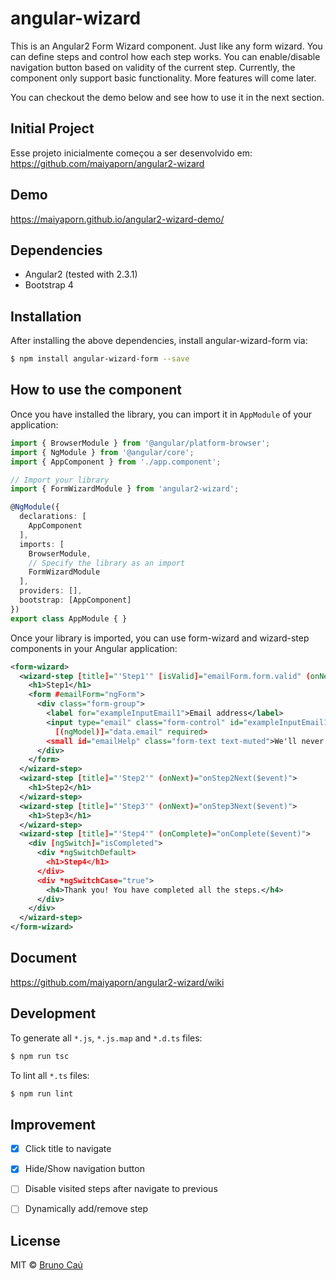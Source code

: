 # angular-wizard
<!-- [![npm version](https://badge.fury.io/js/angular2-wizard.svg)](https://badge.fury.io/js/angular2-wizard) -->
<!-- [![Build Status](https://travis-ci.org/maiyaporn/angular2-wizard.svg?branch=master)](https://travis-ci.org/maiyaporn/angular2-wizard) -->
<!-- [![Code Climate](https://codeclimate.com/github/maiyaporn/angular2-wizard/badges/gpa.svg)](https://codeclimate.com/github/maiyaporn/angular2-wizard)
[![Test Coverage](https://codeclimate.com/github/maiyaporn/angular2-wizard/badges/coverage.svg)](https://codeclimate.com/github/maiyaporn/angular2-wizard/coverage) -->

This is an Angular2 Form Wizard component. Just like any form wizard. You can define steps and control how each step works. You can enable/disable navigation button based on validity of the current step. Currently, the component only support basic functionality. More features will come later.

You can checkout the demo below and see how to use it in the next section.
## Initial Project
Esse projeto inicialmente começou a ser desenvolvido em: 
https://github.com/maiyaporn/angular2-wizard
## Demo
https://maiyaporn.github.io/angular2-wizard-demo/

## Dependencies
- Angular2 (tested with 2.3.1)
- Bootstrap 4

## Installation

After installing the above dependencies, install angular-wizard-form via:

```bash
$ npm install angular-wizard-form --save
```

## How to use the component

Once you have installed the library, you can import it in `AppModule` of your application:

```typescript
import { BrowserModule } from '@angular/platform-browser';
import { NgModule } from '@angular/core';
import { AppComponent } from './app.component';

// Import your library
import { FormWizardModule } from 'angular2-wizard';

@NgModule({
  declarations: [
    AppComponent
  ],
  imports: [
    BrowserModule,
    // Specify the library as an import
    FormWizardModule
  ],
  providers: [],
  bootstrap: [AppComponent]
})
export class AppModule { }
```

Once your library is imported, you can use form-wizard and wizard-step components in your Angular application:

```xml
<form-wizard>
  <wizard-step [title]="'Step1'" [isValid]="emailForm.form.valid" (onNext)="onStep1Next($event)">
    <h1>Step1</h1>
    <form #emailForm="ngForm">
      <div class="form-group">
        <label for="exampleInputEmail1">Email address</label>
        <input type="email" class="form-control" id="exampleInputEmail1" name="exampleInputEmail1" aria-describedby="emailHelp" placeholder="Enter email"
          [(ngModel)]="data.email" required>
        <small id="emailHelp" class="form-text text-muted">We'll never share your email with anyone else.</small>
      </div>
    </form>
  </wizard-step>
  <wizard-step [title]="'Step2'" (onNext)="onStep2Next($event)">
    <h1>Step2</h1>
  </wizard-step>
  <wizard-step [title]="'Step3'" (onNext)="onStep3Next($event)">
    <h1>Step3</h1>
  </wizard-step>
  <wizard-step [title]="'Step4'" (onComplete)="onComplete($event)">
    <div [ngSwitch]="isCompleted">
      <div *ngSwitchDefault>
        <h1>Step4</h1>
      </div>
      <div *ngSwitchCase="true">
        <h4>Thank you! You have completed all the steps.</h4>
      </div>
    </div>
  </wizard-step>
</form-wizard>
```

## Document
https://github.com/maiyaporn/angular2-wizard/wiki

## Development

To generate all `*.js`, `*.js.map` and `*.d.ts` files:

```bash
$ npm run tsc
```

To lint all `*.ts` files:

```bash
$ npm run lint
```

## Improvement
- [x] Click title to navigate
- [x] Hide/Show navigation button
- [ ] Disable visited steps after navigate to previous
- [ ] Dynamically add/remove step


## License

MIT © [Bruno Caú](mailto:brunoalcau@gmail.com)

